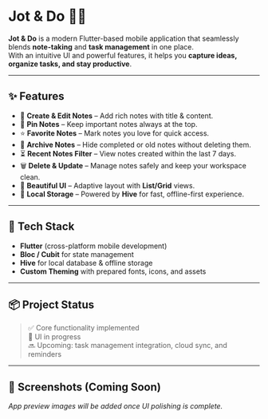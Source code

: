 # Jot & Do 📝✅

**Jot & Do** is a modern Flutter-based mobile application that seamlessly blends **note-taking** and **task management** in one place.  
With an intuitive UI and powerful features, it helps you **capture ideas, organize tasks, and stay productive**.

---

## ✨ Features

- 📝 **Create & Edit Notes** – Add rich notes with title & content.  
- 📌 **Pin Notes** – Keep important notes always at the top.  
- ⭐ **Favorite Notes** – Mark notes you love for quick access.  
- 📂 **Archive Notes** – Hide completed or old notes without deleting them.  
- ⏳ **Recent Notes Filter** – View notes created within the last 7 days.  
- 🗑 **Delete & Update** – Manage notes safely and keep your workspace clean.  
- 🎨 **Beautiful UI** – Adaptive layout with **List/Grid** views.  
- 💾 **Local Storage** – Powered by **Hive** for fast, offline-first experience.  

---

## 🚀 Tech Stack

- **Flutter** (cross-platform mobile development)  
- **Bloc / Cubit** for state management  
- **Hive** for local database & offline storage  
- **Custom Theming** with prepared fonts, icons, and assets  

---

## 📦 Project Status

> ✅ Core functionality implemented  
> 🎨 UI in progress  
> 🔜 Upcoming: task management integration, cloud sync, and reminders  

---

## 📸 Screenshots (Coming Soon)

*App preview images will be added once UI polishing is complete.*  